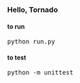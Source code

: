 ### Hello, Tornado

#### to run
<pre>
python run.py
</pre>

#### to test
<pre>python -m unittest</pre>
